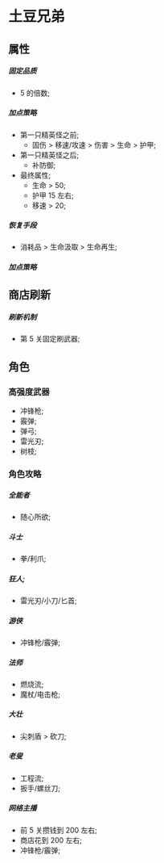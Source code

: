 # 土豆兄弟

## 属性

##### 固定品质

- 5 的倍数;

##### 加点策略

- 第一只精英怪之前;
  - 固伤 \> 移速/攻速 \> 伤害 \> 生命 \> 护甲;
- 第一只精英怪之后;
  - 补防御;
- 最终属性;
  - 生命 \> 50;
  - 护甲 15 左右;
  - 移速 \> 20;

##### 恢复手段

- 消耗品 > 生命汲取 > 生命再生;

##### 加点策略

## 商店刷新

##### 刷新机制

- 第 5 关固定刷武器;

## 角色

### 高强度武器

- 冲锋枪;
- 霰弹;
- 弹弓;
- 雷光刃;
- 树枝;

### 角色攻略

##### 全能者

- 随心所欲;

##### 斗士

- 拳/利爪;

##### 狂人;

- 雷光刃/小刀/匕首;

##### 游侠

- 冲锋枪/霰弹;

##### 法师

- 燃烧流;
- 魔杖/电击枪;

##### 大壮

- 尖刺盾 > 砍刀;

##### 老叟

- 工程流;
- 扳手/螺丝刀;

##### 网络主播

- 前 5 关攒钱到 200 左右;
- 商店花到 200 左右;
- 冲锋枪/霰弹;
